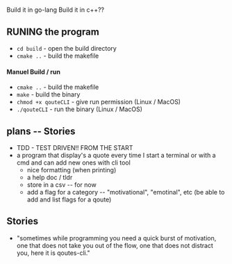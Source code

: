#

Build it in go-lang
Build it in c++??

## RUNING the program
- `cd build`    - open the build directory
- `cmake ..`    - build the makefile

#### Manuel Build / run
- `cmake ..`            - build the makefile
- `make`                - build the binary
- `chmod +x qouteCLI`   - give run permission (Linux / MacOS)
- `./qouteCLI`          - run the binary (Linux / MacOS)

## plans -- Stories
- TDD - TEST DRIVEN!! FROM THE START
- a program that display's a quote every time I start a terminal or with a cmd and can add new ones with cli tool
    - nice formatting (when printing)
    - a help doc / tldr
    - store in a csv -- for now
    - add a flag for a category -- "motivational", "emotinal", etc (be able to add and list flags for a qoute)

## Stories
- "sometimes while programming you need a quick burst of motivation, one that does not take you out of the flow, one that does not distract you, here it is qoutes-cli."
